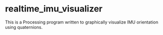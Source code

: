 # realtime_imu_visualizer
This is a Processing program written to graphically visualize IMU orientation using quaternions.
